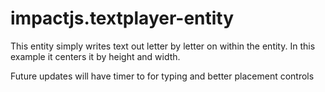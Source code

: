 impactjs.textplayer-entity
==========================


This entity simply writes text out letter by letter on within the entity.  In this example it centers it by height and width.

Future updates will have timer to for typing and better placement controls
